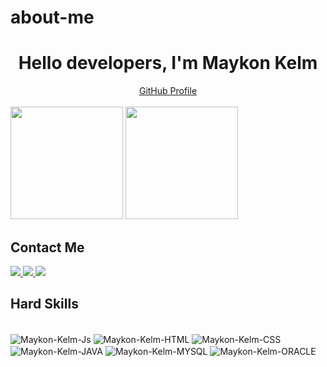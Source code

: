 # about-me

<div>
  <h1 align="center"> Hello developers, I'm Maykon Kelm </h1>
</div>

<div align="center">
  <a href="https://github.com/Maykon-kELM">GitHub Profile</a>
</div>

<br>

<div>
<img height="180em" src="https://github-readme-stats.vercel.app/api?username=Maykon-Kelm&show_icons=true&theme=blue-green&include_all_commits=true&count_private=true"/>
<img height="180em" src="https://github-readme-stats.vercel.app/api/top-langs/?username=Maykon-Kelm&layout=compact&langs_count=16&theme=blue-green&count_private=true"/>
</div>

## Contact Me

<div>
  <a href="https://www.instagram.com/Maykon.Kelm07/" target="_blank">
    <img src="https://img.shields.io/badge/-Instagram-%23E4405F?style=for-the-badge&logo=instagram&logoColor=white" target="_blank">
  </a>
  <a href="https://www.linkedin.com/in/maykon-kelm-92880a227/" target="_blank">
    <img src="https://img.shields.io/badge/-LinkedIn-%230077B5?style=for-the-badge&logo=linkedin&logoColor=white" target="_blank">
  </a> 
  <a href="https://wa.me/qr/3BKDPDY4KYCEH1" target="_blank">
    <img src="https://img.shields.io/badge/WhatsApp-25D366?style=for-the-badge&logo=whatsapp&logoColor=white" target="_blank">
  </a>
</div>

## Hard Skills

<div style="display: inline_block"><br>
  <img align="center" alt="Maykon-Kelm-Js" src="https://img.shields.io/badge/JavaScript-F7DF1E?style=for-the-badge&logo=javascript&logoColor=black">
  <img align="center" alt="Maykon-Kelm-HTML" src="https://img.shields.io/badge/HTML5-E34F26?style=for-the-badge&logo=html5&logoColor=white">
  <img align="center" alt="Maykon-Kelm-CSS" src="https://img.shields.io/badge/CSS3-1572B6?style=for-the-badge&logo=css3&logoColor=white">
  <img align="center" alt="Maykon-Kelm-JAVA" src="https://img.shields.io/badge/Java-ED8B00?style=for-the-badge&logo=openjdk&logoColor=white">
  <img align="center" alt="Maykon-Kelm-MYSQL" src="https://img.shields.io/badge/MySQL-00000F?style=for-the-badge&logo=mysql&logoColor=white">
  <img align="center" alt="Maykon-Kelm-ORACLE" src="https://img.shields.io/badge/Oracle-F80000?style=for-the-badge&logo=oracle&logoColor=black">
</div>
